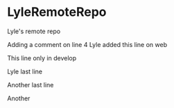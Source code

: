 # LyleRemoteRepo

Lyle's remote repo

Adding a comment on line 4
Lyle added this line on web

This line only in develop

Lyle last line

Another last line

Another
